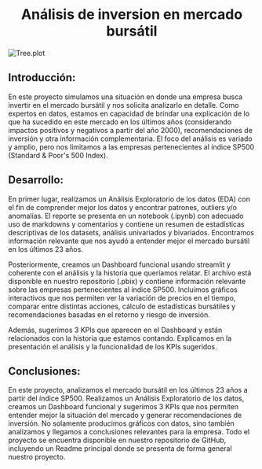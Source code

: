 <h1 align="center">Análisis de inversion en mercado bursátil</h1>

![Tree.plot](../pida_henry/assets/treplot_sp500.png)
## Introducción:
En este proyecto simulamos una situación en donde una empresa busca invertir en el mercado bursátil y nos solicita analizarlo en detalle. Como expertos en datos, estamos en capacidad de brindar una explicación de lo que ha sucedido en este mercado en los últimos años (considerando impactos positivos y negativos a partir del año 2000), recomendaciones de inversión y otra información complementaria. El foco del análisis es variado y amplio, pero nos limitamos a las empresas pertenecientes al índice SP500 (Standard & Poor's 500 Index).

## Desarrollo:
En primer lugar, realizamos un Análisis Exploratorio de los datos (EDA) con el fin de comprender mejor los datos y encontrar patrones, outliers y/o anomalías. El reporte se presenta en un notebook (.ipynb) con adecuado uso de markdowns y comentarios y contiene un resumen de estadísticas descriptivas de los datasets, análisis univariados y bivariados. Encontramos información relevante que nos ayudó a entender mejor el mercado bursátil en los últimos 23 años.

Posteriormente, creamos un Dashboard funcional usando streamlit y coherente con el análisis y la historia que queríamos relatar. El archivo está disponible en nuestro repositorio (.pbix) y contiene información relevante sobre las empresas pertenecientes al índice SP500. Incluimos gráficos interactivos que nos permiten ver la variación de precios en el tiempo, comparar entre distintas acciones, cálculo de estadísticas bursátiles y recomendaciones basadas en el retorno y riesgo de inversión.

Además, sugerimos 3 KPIs que aparecen en el Dashboard y están relacionados con la historia que estamos contando. Explicamos en la presentación el análisis y la funcionalidad de los KPIs sugeridos.

## Conclusiones:
En este proyecto, analizamos el mercado bursátil en los últimos 23 años a partir del índice SP500. Realizamos un Análisis Exploratorio de los datos, creamos un Dashboard funcional y sugerimos 3 KPIs que nos permiten entender mejor la situación del mercado y generar recomendaciones de inversión. No solamente producimos gráficos con datos, sino también analizamos y llegamos a conclusiones relevantes para la empresa. Todo el proyecto se encuentra disponible en nuestro repositorio de GitHub, incluyendo un Readme principal donde se presenta de forma general nuestro proyecto.